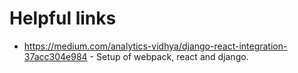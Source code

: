 # Helpful links

* <https://medium.com/analytics-vidhya/django-react-integration-37acc304e984> - Setup of webpack, react and django.
